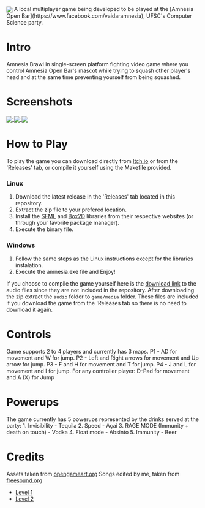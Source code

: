 ﻿<img src="https://i.imgur.com/ACNPePl.png" align="center">
A local multiplayer game being developed to be played at the [Amnesia Open Bar](https://www.facebook.com/vaidaramnesia), UFSC's Computer Science party.

# Intro
Amnesia Brawl in single-screen platform fighting video game where you control Amnésia Open Bar's mascot while trying to squash other player's head and at the same time preventing yourself from being squashed.

# Screenshots

<a href="https://barichello.itch.io/amnesia-brawl">
  <img src="https://img.itch.zone/aW1hZ2UvMjExNTI2LzEwMDkwMzkuZ2lm/original/ggL7Su.gif" align="center">
</a>
<a href="https://barichello.itch.io/amnesia-brawl">
  <img src="https://i.imgur.com/4cUnNPv.png" align="center">
</a>
<a href="https://barichello.itch.io/amnesia-brawl">
  <img src="https://i.imgur.com/y1QRaW5.png" align="center">
</a>

# How to Play
To play the game you can download directly from [Itch.io](https://barichello.itch.io/amnesia-brawl) or from the 'Releases' tab, or compile it yourself using the Makefile provided.

### Linux
1. Download the latest release in the 'Releases' tab located in this repository.
2. Extract the zip file to your prefered location.
3. Install the [SFML](https://www.sfml-dev.org/download.php) and [Box2D](https://github.com/erincatto/Box2D) libraries from their respective websites (or through your favorite package manager).
5. Execute the binary file.

### Windows
1. Follow the same steps as the Linux instructions except for the libraries instalation.
2. Execute the amnesia.exe file and Enjoy!

If you choose to compile the game yourself here is the [download link](https://drive.google.com/file/d/1G-M5IxnJmXdDC_GP1rudrmNml6-ViKWQ/view?usp=sharing) to the audio files since they are not included in the repository.
After downloading the zip extract the `audio` folder to `game/media` folder.
These files are included if you download the game from the 'Releases tab so there is no need to download it again.

# Controls
Game supports 2 to 4 players and currently has 3 maps.
P1 - AD for movement and W for jump.
P2 - Left and Right arrows for movement and Up arrow for jump.
P3 - F and H for movement and T for jump.
P4 - J and L for movement and I for jump.
For any controller player:
D-Pad for movement and A (X) for Jump

# Powerups
The game currently has 5 powerups represented by the drinks served at the party:
    1.  Invisibility - Tequila
    2.  Speed - Açaí
    3.  RAGE MODE (Immunity + death on touch) - Vodka
    4.  Float mode - Absinto
    5.  Immunity - Beer

# Credits
Assets taken from [opengameart.org](opengameart.org)
Songs edited by me, taken from [freesound.org](freesound.org)
- [Level 1](https://freesound.org/people/FoolBoyMedia/sounds/222066/)
- [Level 2](https://freesound.org/people/frankum/sounds/384468/)
